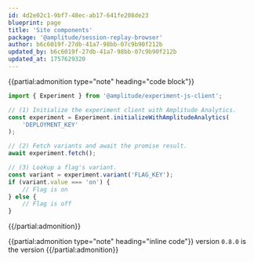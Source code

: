 ```yaml
---
id: 4d2e02c1-9bf7-48ec-ab17-641fe208de23
blueprint: page
title: 'Site components'
package: '@amplitude/session-replay-browser'
author: b6c6019f-27db-41a7-98bb-07c9b90f212b
updated_by: b6c6019f-27db-41a7-98bb-07c9b90f212b
updated_at: 1757629320
---
```

{{partial:admonition type="note" heading="code block"}}
```ts
import { Experiment } from '@amplitude/experiment-js-client';

// (1) Initialize the experiment client with Amplitude Analytics.
const experiment = Experiment.initializeWithAmplitudeAnalytics(
    'DEPLOYMENT_KEY'
);

// (2) Fetch variants and await the promise result.
await experiment.fetch();

// (3) Lookup a flag's variant.
const variant = experiment.variant('FLAG_KEY');
if (variant.value === 'on') {
    // Flag is on
} else {
    // Flag is off
}
```
{{/partial:admonition}}


{{partial:admonition type="note" heading="inline code"}}
version `0.8.0` is the version
{{/partial:admonition}}